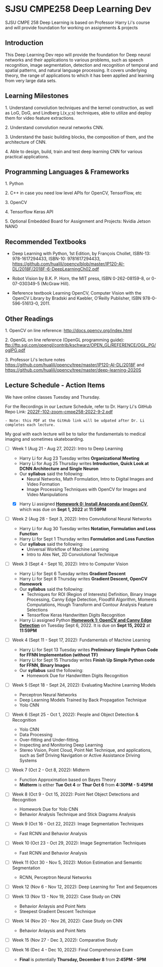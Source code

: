 # SJSU CMPE258 Deep Learning Dev

SJSU CMPE 258 Deep Learning is based on Professor Harry Li's course and will provide foundation for working on assignments &amp; projects

## Introduction

This Deep Learning Dev repo will provide the foundation for Deep neural networks and their applications to various problems, such as speech recognition, image segmentation, detection and recognition of temporal and spatial patterns, and natural language processing. It covers underlying theory, the range of applications to which it has been applied and learning from very large data sets.

## Learning Milestones

1\. Understand convolution techniques and the kernel construction, as well as LoG, DoG, and Lindberg L(x,y;s) techniques, able to utilize and deploy them for video feature extractions.

2\. Understand convolution neural networks CNN.

3\. Understand the basic building blocks, the composition of them, and the architecture of CNN.

4\. Able to design, build, train and test deep learning CNN for various practical applications.

## Programming Languages & Frameworks

1\. Python

2\. C++ in case you need low level APIs for OpenCV, TensorFlow, etc

3\. OpenCV

4\. Tensorflow Keras API

5\. Optional Embedded Board for Assignment and Projects: Nvidia Jetson NANO

## Recommended Textbooks

- Deep Learning with Python, 1st Edition, by François Chollet, ISBN-13: 978-1617294433, ISBN-10:
9781617294433, https://github.com/hualili/opencv/blob/master/IP120-AI-DL/2018F/2018F-6-DeepLearningCh02.pdf

- Robot Vision by B.K. P. Horn, the MIT press, ISBN 0-262-08159-8, or 0-07-030349-5 (McGraw Hill).

- Reference textbook Learning OpenCV, Computer Vision with the OpenCV Library by Bradski and Kaebler, O’Reilly Publisher, ISBN 978-0-596-51613-0, 2011.

## Other Readings

1\. OpenCV on line reference: http://docs.opencv.org/index.html

2\. OpenGL on line reference (OpenGL programming guide):
ftp://ftp.sgi.com/opengl/contrib/kschwarz/OPEN_GL/REFERENCE/OGL_PG/oglPG.pdf

3\. Professor Li's lecture notes https://github.com/hualili/opencv/tree/master/IP120-AI-DL/2018F and
https://github.com/hualili/opencv/tree/master/deep-learning-2020S

## Lecture Schedule - Action Items

We have online classes Tuesday and Thursday.

For the Recordings in our Lecture Schedule, refer to Dr. Harry Li's GitHub Repo Link: [2022F-102-zoom-cmpe258-2022-9-2.pdf](https://github.com/hualili/opencv/blob/master/deep-learning-2022s/2022F-102-zoom-cmpe258-2022-9-2.pdf)

    - Note: this PDF at the GitHub link will be udpated after Dr. Li completes each lecture.

My goal with each lecture will be to tailor the fundamentals to medical imaging and sometimes skateboarding.

- [ ] Week 1 (Aug 21 - Aug 27, 2022): Intro to Deep Learning
    - Harry Li for Aug 23 Tuesday writes **Organizational Meeting**
    - Harry Li for Aug 25 Thursday writes **Introduction, Quick Look at DCNN Architecture and Single Neuron**
    - Our **syllabus** said the following:
        - Neural Networks, Math Formulation, Intro to Digital Images and Video Formation
        - Image Processing Techniques with OpenCV for Images and Video Manipulations
    - [x] Harry Li assigned **[Homework 0: Install Anaconda and OpenCV](./Homeworks/Hw0_Install_Conda_OpenCV/README.md)**, which was due on **Sept 1, 2022** at **11:59PM**


- [ ] Week 2 (Aug 28 - Sept 3, 2022): Intro Convolutional Neural Networks
    - Harry Li for Aug 30 Tuesday writes **Notation, Formulation and Loss Function**
    - Harry Li for Sept 1 Thursday writes **Formulation and Loss Function**
    - Our **syllabus** said the following:
        - Universal Workflow of Machine Learning
        - Intro to Alex Net, 2D Convolutional Technique

- [ ] Week 3 (Sept 4 - Sept 10, 2022): Intro to Computer Vision
    - Harry Li for Sept 6 Tuesday writes  **Gradient Descent**
    - Harry Li for Sept 8 Thursday writes **Gradient Descent, OpenCV Homework**
    - Our **syllabus** said the following:
        - Techniques for ROI (Region of Interests) Definition, Binary Image Processing, Canny Edge Detection, Floodfill Algorithm, Moments Computations, Hough Transform and Contour Analysis Feature Selections
        - Tensorflow Keras Handwritten Digits Recognition
    - Harry Li assigned Python **[Homework 1: OpenCV and Canny Edge Detection](./Homeworks/Hw1_OpenCV_Canny_Edge_Detection/README.md)** on Tuesday Sept 6, 2022. It is due on **Sept 15, 2022** at **11:59PM**

- [ ] Week 4 (Sept 11 - Sept 17, 2022): Fundamentals of Machine Learning
    - Harry Li for Sept 13 Tuesday writes **Preliminary Simple Python Code for FFNN Implementation (without TF)**
    - Harry Li for Sept 15 Thursday writes **Finish Up Simple Python code for FFNN, Binary Images**
    - Our **syllabus** said the following:
        - Homework Due for Handwritten Digits Recognition

- [ ] Week 5 (Sept 18 - Sept 24, 2022): Evaluating Machine Learning Models
    - Perceptron Neural Networks
    - Deep Learning Models Trained by Back Propagation Technique
    - Yolo CNN

- [ ] Week 6 (Sept 25 - Oct 1, 2022): People and Object Detection & Recognition
    - Yolo CNN
    - Data Processing
    - Over-fitting and Under-fitting.
    - Inspecting and Monitoring Deep Learning
    - Stereo Vision, Point Cloud, Point Net Technique, and applications, such as Self Driving Navigation or Active Assistance Driving Systems

- [ ] Week 7 (Oct 2 - Oct 8, 2022): Midterm
    - Function Approximation based on Bayes Theory
    - **Midterm** is either **Tue Oct 4** or **Thur Oct 6** from **4:30PM - 5:45PM**

- [ ] Week 8 (Oct 9 - Oct 15, 2022): Point Net Object Detections and Recognition
    - Homework Due for Yolo CNN
    - Behavior Analysis Technique and Stick Diagrams Analysis

- [ ] Week 9 (Oct 16 - Oct 22, 2022): Image Segmentation Techniques
    - Fast RCNN and Behavior Analysis

- [ ] Week 10 (Oct 23 - Oct 29, 2022): Image Segmentation Techniques
    - Fast RCNN and Behavior Analysis

- [ ] Week 11 (Oct 30 - Nov 5, 2022): Motion Estimation and Semantic Segmentation
    - RCNN, Perceptron Neural Networks

- [ ] Week 12 (Nov 6 - Nov 12, 2022): Deep Learning for Text and Sequences

- [ ] Week 13 (Nov 13 - Nov 19, 2022): Case Study on CNN
    - Behavior Anlaysis and Point Nets
    - Steepest Gradient Descent Technique

- [ ] Week 14 (Nov 20 - Nov 26, 2022): Case Study on CNN
    - Behavior Anlaysis and Point Nets

- [ ] Week 15 (Nov 27 - Dec 3, 2022): Comparative Study

- [ ] Week 16 (Dec 4 - Dec 10, 2022): Final Comprehensive Exam
    - **Final** is potentially **Thursday, December 8** from **2:45PM - 5PM**